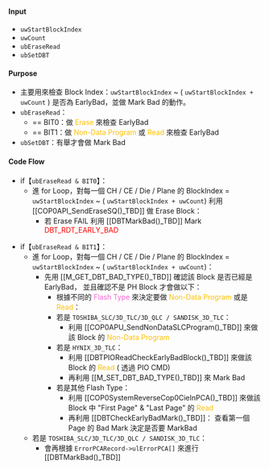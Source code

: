 #### Input
* `uwStartBlockIndex`
* `uwCount`
* `ubEraseRead`
* `ubSetDBT`
#### Purpose
* 主要用來檢查 Block Index：`uwStartBlockIndex` ~ ( `uwStartBlockIndex + uwCount` )
	  是否為 EarlyBad，並做 Mark Bad 的動作。
* `ubEraseRead`：
	*  == BIT0：做 <font color="#ffc000">Erase</font> 來檢查 EarlyBad
	*  == BIT1：做 <font color="#ffc000">Non-Data Program</font> 或 <font color="#ffc000">Read</font> 來檢查 EarlyBad
* `ubSetDBT`：有舉才會做 Mark Bad
#### Code Flow
* if【`ubEraseRead & BIT0`】：
	* 進 for Loop，對每一個 CH / CE / Die / Plane 
		  的 BlockIndex =  `uwStartBlockIndex` ~ ( `uwStartBlockIndex + uwCount`)
		  利用 [[COP0API_SendEraseSQ()_TBD]] 做 Erase Block：
		- 若 Erase FAIL 利用 [[DBTMarkBad()_TBD]] Mark <font color="#ff0000">DBT_RDT_EARLY_BAD</font> 
- if【`ubEraseRead & BIT1`】：
	- 進 for Loop，對每一個 CH / CE / Die / Plane 
		  的 BlockIndex =  `uwStartBlockIndex` ~ ( `uwStartBlockIndex + uwCount`)：
		- 先用 [[M_GET_DBT_BAD_TYPE()_TBD]] 確認該 Block 是否已經是 EarlyBad，
			  並且確認不是 PH Block 才會做以下：
			- 根據不同的 <font color="#f666d4">Flash Type</font> 來決定要做 <font color="#ffc000">Non-Data Program</font> 或是 <font color="#ffc000">Read</font>：
			- 若是 `TOSHIBA_SLC/3D_TLC/3D_QLC / SANDISK_3D_TLC`：
				- 利用 [[COP0APU_SendNonDataSLCProgram()_TBD]] 
					  來做該 Block 的 <font color="#ffc000">Non-Data Program</font> 
			- 若是 `HYNIX_3D_TLC`：
				- 利用 [[DBTPIOReadCheckEarlyBadBlock()_TBD]] 
					  來做該 Block 的 <font color="#ffc000">Read</font> ( 透過 PIO CMD)
				- 再利用 [[M_SET_DBT_BAD_TYPE()_TBD]] 來 Mark Bad
			- 若是其他 Flash Type：
				- 利用 [[COP0SystemReverseCop0CieInPCA()_TBD]] 
					  來做該 Block 中 "First Page" & "Last Page" 的 <font color="#ffc000">Read</font> 
				- 再利用 [[DBTCheckEarlyBadMark()_TBD]]：
					  查看第一個 Page 的 Bad Mark 決定是否要 MarkBad
	- 若是 `TOSHIBA_SLC/3D_TLC/3D_QLC / SANDISK_3D_TLC`：
		- 會再根據 `ErrorPCARecord->ulErrorPCA[]` 來進行 [[DBTMarkBad()_TBD]] 
